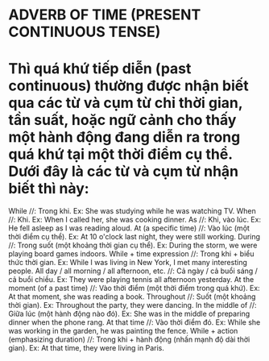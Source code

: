 # ADVERB OF TIME (PRESENT CONTINUOUS TENSE)

# Thì quá khứ tiếp diễn (past continuous) thường được nhận biết qua các từ và cụm từ chỉ thời gian, tần suất, hoặc ngữ cảnh cho thấy một hành động đang diễn ra trong quá khứ tại một thời điểm cụ thể. Dưới đây là các từ và cụm từ nhận biết thì này:

While //: Trong khi. Ex: She was studying while he was watching TV.
When //: Khi. Ex: When I called her, she was cooking dinner.
As //: Khi, vào lúc. Ex: He fell asleep as I was reading aloud.
At (a specific time) //: Vào lúc (một thời điểm cụ thể). Ex: At 10 o'clock last night, they were still working.
During //: Trong suốt (một khoảng thời gian cụ thể). Ex: During the storm, we were playing board games indoors.
While + time expression //: Trong khi + biểu thức thời gian. Ex: While I was living in New York, I met many interesting people.
All day / all morning / all afternoon, etc. //: Cả ngày / cả buổi sáng / cả buổi chiều. Ex: They were playing tennis all afternoon yesterday.
At the moment (of a past time) //: Vào thời điểm (một thời điểm trong quá khứ). Ex: At that moment, she was reading a book.
Throughout //: Suốt (một khoảng thời gian). Ex: Throughout the party, they were dancing.
In the middle of //: Giữa lúc (một hành động nào đó). Ex: She was in the middle of preparing dinner when the phone rang.
At that time //: Vào thời điểm đó. Ex: While she was working in the garden, he was painting the fence.
While + action (emphasizing duration) //: Trong khi + hành động (nhấn mạnh độ dài thời gian). Ex:  At that time, they were living in Paris.